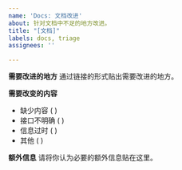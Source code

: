 ```yaml
---
name: 'Docs: 文档改进'
about: 针对文档中不足的地方改进。
title: "[文档]"
labels: docs, triage
assignees: ''

---
```


**需要改进的地方**
通过链接的形式贴出需要改进的地方。

**需要改变的内容**
- 缺少内容  ( )
- 接口不明确  ( )
- 信息过时  ( )
- 其他  ( )

**额外信息**
请将你认为必要的额外信息贴在这里。
